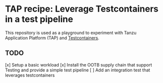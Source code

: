 # TAP recipe: Leverage Testcontainers in a test pipeline

This repository is used as a playground to experiment with Tanzu Application Platform (TAP) and
[Testcontainers](https://testcontainers.com/).

## TODO

[x] Setup a basic workload
[x] Install the OOTB supply chain that support Testing and provide a simple test pipeline
[ ] Add an integration test that leverages testcontainers
